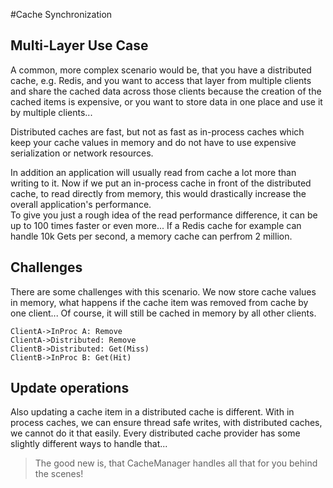 #Cache Synchronization

## Multi-Layer Use Case
A common, more complex scenario would be, that you have a distributed cache, e.g. Redis, and you want to access that layer from multiple clients and share the cached data across those clients because the creation of the cached items is expensive, or you want to store data in one place and use it by multiple clients...  

Distributed caches are fast, but not as fast as in-process caches which keep your cache values in memory and do not have to use expensive serialization or network resources.   

In addition an application will usually read from cache a lot more than writing to it. 
Now if we put an in-process cache in front of the distributed cache, to read directly from memory, this would drastically increase the overall application's performance.   
To give you just a rough idea of the read performance difference, it can be up to 100 times faster or even more...
If a Redis cache for example can handle 10k Gets per second, a memory cache can perfrom 2 million.

## Challenges
There are some challenges with this scenario. We now store cache values in memory, what happens if the cache item was removed from cache by one client...
Of course, it will still be cached in memory by all other clients.

```sequence
ClientA->InProc A: Remove
ClientA->Distributed: Remove
ClientB->Distributed: Get(Miss)
ClientB->InProc B: Get(Hit)
```

## Update operations
Also updating a cache item in a distributed cache is different. With in process caches, we can ensure thread safe writes, with 
distributed caches, we cannot do it that easily. Every distributed cache provider has some slightly different ways to handle that...

> The good new is, that CacheManager handles all that for you behind the scenes!